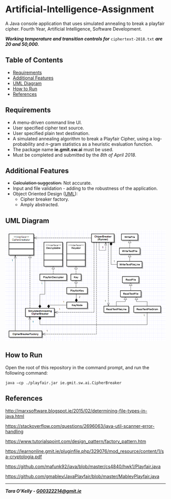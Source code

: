 # Artificial-Intelligence-Assignment
A Java console application that uses simulated annealing to break a playfair cipher. Fourth Year, Artificial Intelligence, Software Development.

**_Working temperature and transition controls for_** ```ciphertext-2018.txt``` **_are 20 and 50,000._**

## Table of Contents

+ [Requirements](#initial-plan)
+ [Additional Features](#additional-features)
+ [UML Diagram](#uml-diagram)
+ [How to Run](#how-to-run)
+ [References](#references)

## Requirements

+ A menu-driven command line UI.
+ User specified cipher text source.
+ User specified plain text destination.
+ A simulated annealing algorithm to break a Playfair Cipher, using a log-probability
and *n*-gram statistics as a heuristic evaluation function.
+ The package name **ie.gmit.sw.ai** must be used.
+ Must be completed and submitted by the *8th of April 2018*.

## Additional Features

+ ~~Calculation suggestion.~~ Not accurate.
+ Input and file validation - adding to the robustness of the application.
+ Object Oriented Design ([UML](#uml-diagram)):
  + Cipher breaker factory.
  + Amply abstracted.
  
## UML Diagram

![alt text](https://github.com/taraokelly/Artificial-Intelligence-Assignment/blob/master/img/UML.PNG "UML")

## How to Run

Open the root of this repository in the command prompt, and run the following command: 

```
java –cp ./playfair.jar ie.gmit.sw.ai.CipherBreaker
```

## References

http://marxsoftware.blogspot.ie/2015/02/determining-file-types-in-java.html

https://stackoverflow.com/questions/2696063/java-util-scanner-error-handling

https://www.tutorialspoint.com/design_pattern/factory_pattern.htm

https://learnonline.gmit.ie/pluginfile.php/329076/mod_resource/content/1/sa-cryptologia.pdf

https://github.com/mafunk92/java/blob/master/cs4840/hwk1/Playfair.java

https://github.com/gmabley/JavaPlayfair/blob/master/MableyPlayfair.java

-----

__*Tara O'Kelly - G00322214@gmit.ie*__
